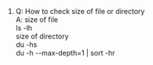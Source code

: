 1. Q: How to check size of file or directory  
   A: size of file    
      ls -lh  
      size of directory  
      du -hs  
      du -h --max-depth=1 | sort -hr   